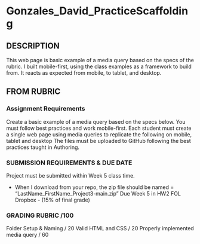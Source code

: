 # Gonzales_David_PracticeScaffolding

## DESCRIPTION
This web page is basic example of a media query based on the specs of the rubric. 
I built mobile-first, using the class examples as a framework to build from.
It reacts as expected from mobile, to tablet, and desktop.

## FROM RUBRIC

### Assignment Requirements
Create a basic example of a media query based on the specs below. You must follow best practices and work mobile-first. 
Each student must create a single web page using media queries to replicate the following on mobile, tablet and desktop
The files must be uploaded to GitHub following the best practices taught in Authoring.

### SUBMISSION REQUIREMENTS & DUE DATE
Project must be submitted within Week 5 class time.
- When I download from your repo, the zip file should be named = “LastName_FirstName_Project3-main.zip”
Due Week 5 in HW2 FOL Dropbox - (15% of final grade)

### GRADING RUBRIC /100
Folder Setup & Naming / 20
Valid HTML and CSS / 20
Properly implemented media query / 60